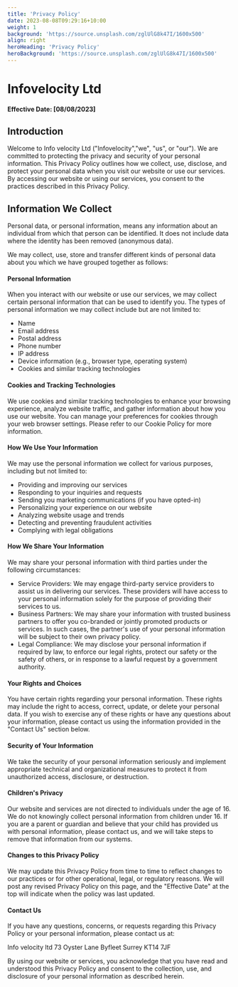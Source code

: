 ```yaml
---
title: 'Privacy Policy'
date: 2023-08-08T09:29:16+10:00
weight: 1
background: 'https://source.unsplash.com/zglUlG8k47I/1600x500'
align: right
heroHeading: 'Privacy Policy'
heroBackground: 'https://source.unsplash.com/zglUlG8k47I/1600x500'
---
```

# Infovelocity Ltd

#### Effective Date: [08/08/2023]


## Introduction

Welcome to Info velocity Ltd ("Infovelocity","we", "us", or "our"). We are committed to protecting the privacy and security of your personal information. This Privacy Policy outlines how we collect, use, disclose, and protect your personal data when you visit our website or use our services. By accessing our website or using our services, you consent to the practices described in this Privacy Policy.

## Information We Collect
Personal data, or personal information, means any information about an individual from which that person can be identified. It does not include data where the identity has been removed (anonymous data).

We may collect, use, store and transfer different kinds of personal data about you which we have grouped together as follows:
#### Personal Information

When you interact with our website or use our services, we may collect certain personal information that can be used to identify you. The types of personal information we may collect include but are not limited to:

* Name
* Email address
* Postal address
* Phone number
* IP address
* Device information (e.g., browser type, operating system)
* Cookies and similar tracking technologies

#### Cookies and Tracking Technologies

We use cookies and similar tracking technologies to enhance your browsing experience, analyze website traffic, and gather information about how you use our website. You can manage your preferences for cookies through your web browser settings. Please refer to our Cookie Policy for more information.

#### How We Use Your Information

We may use the personal information we collect for various purposes, including but not limited to:

  - Providing and improving our services
  - Responding to your inquiries and requests
  - Sending you marketing communications (if you have opted-in)
  - Personalizing your experience on our website
  - Analyzing website usage and trends
  - Detecting and preventing fraudulent activities
  - Complying with legal obligations

#### How We Share Your Information

We may share your personal information with third parties under the following circumstances:

* Service Providers: We may engage third-party service providers to assist us in delivering our services. These providers will have access to your personal information solely for the purpose of providing their services to us.
* Business Partners: We may share your information with trusted business partners to offer you co-branded or jointly promoted products or services. In such cases, the partner's use of your personal information will be subject to their own privacy policy.
* Legal Compliance: We may disclose your personal information if required by law, to enforce our legal rights, protect our safety or the safety of others, or in response to a lawful request by a government authority.

#### Your Rights and Choices

You have certain rights regarding your personal information. These rights may include the right to access, correct, update, or delete your personal data. If you wish to exercise any of these rights or have any questions about your information, please contact us using the information provided in the "Contact Us" section below.

#### Security of Your Information

We take the security of your personal information seriously and implement appropriate technical and organizational measures to protect it from unauthorized access, disclosure, or destruction.

#### Children's Privacy

Our website and services are not directed to individuals under the age of 16. We do not knowingly collect personal information from children under 16. If you are a parent or guardian and believe that your child has provided us with personal information, please contact us, and we will take steps to remove that information from our systems.

#### Changes to this Privacy Policy

We may update this Privacy Policy from time to time to reflect changes to our practices or for other operational, legal, or regulatory reasons. We will post any revised Privacy Policy on this page, and the "Effective Date" at the top will indicate when the policy was last updated.

#### Contact Us

If you have any questions, concerns, or requests regarding this Privacy Policy or your personal information, please contact us at:

Info velocity ltd
73 Oyster Lane
Byfleet
Surrey
KT14 7JF

By using our website or services, you acknowledge that you have read and understood this Privacy Policy and consent to the collection, use, and disclosure of your personal information as described herein.
